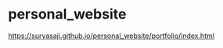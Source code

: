 # personal_website                                 
https://suryasaji.github.io/personal_website/portfolio/index.html
